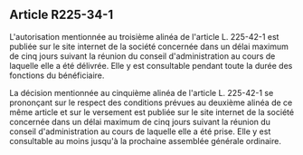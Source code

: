Article R225-34-1
----
L'autorisation mentionnée au troisième alinéa de l'article L. 225-42-1 est
publiée sur le site internet de la société concernée dans un délai maximum de
cinq jours suivant la réunion du conseil d'administration au cours de laquelle
elle a été délivrée. Elle y est consultable pendant toute la durée des fonctions
du bénéficiaire.

La décision mentionnée au cinquième alinéa de l'article L. 225-42-1 se
prononçant sur le respect des conditions prévues au deuxième alinéa de ce même
article et sur le versement est publiée sur le site internet de la société
concernée dans un délai maximum de cinq jours suivant la réunion du conseil
d'administration au cours de laquelle elle a été prise. Elle y est consultable
au moins jusqu'à la prochaine assemblée générale ordinaire.
